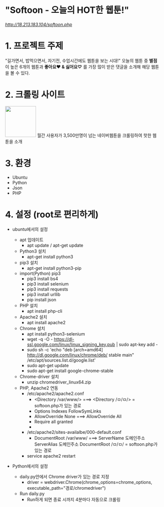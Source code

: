 # "Softoon - 오늘의 HOT한 웹툰!"

###### http://18.213.183.104/softoon.php

# 1. 프로젝트 주제
"길가면서, 밥먹으면서, 자기전, 수업시간에도 웹툰을 보는 시대!"
오늘의 웹툰 중 **별점** 이 높은 6개의 웹툰과 **좋아요♥ & 싫어요♡** 를 가장 많이 받은 댓글을 소개해 해당 웹툰을 볼 수 있다.

# 2. 크롤링 사이트
<div>
<img src=https://user-images.githubusercontent.com/31759437/70472173-ffe7d980-1b11-11ea-8915-5ad5b1580c6d.png width=100 height=100>
월간 사용자가 3,500만명이 넘는 네이버웹툰을 크롤링하여 핫한 웹툰을 소개
</div>

# 3. 환경
+ Ubuntu
+ Python
+ Json
+ PHP

# 4. 설정 (root로 편리하게)
+ ubuntu에서의 설정
  + apt 업데이트
    + apt update / apt-get update
  + Python3 설치
    + apt-get install python3
  + pip3 설치
    + apt-get install python3-pip
  + import(Python) pip3
    + pip3 install bs4
    + pip3 install selenium
    + pip3 install requests
    + pip3 install urllib
    + pip install json
  + PHP 설치
    + apt install php-cli
  + Apache2 설치
    + apt install apache2
  + Chrome 설치
    + apt install python3-selenium
    + wget -q -O - https://dl-ssl.google.com/linux/linux_signing_key.pub | sudo apt-key add -
    + sudo sh -c 'echo "deb [arch=amd64] http://dl.google.com/linux/chrome/deb/ stable main" /etc/apt/sources.list.d/google.list'
    + sudo apt-get update
    + sudo apt-get install google-chrome-stable
  + Chrome-driver 설치
    + unzip chromedriver_linux64.zip
  + PHP, Apache2 연동
    + /etc/apache2/apache2.conf
      + <Directory /var/www/> ===> <Directory /ㅁ/ㅁ/> = softoon.php가 있는 경로
      +   Options Indexes FollowSymLinks
      +   AllowOverride None ===>  AllowOverride All
      +   Require all granted
      + </Directory>
    + /etc/apache2/sites-availalbe/000-default.conf
      + DocumentRoot /var/www/
        ===> ServerName 도메인주소 ServerAlias 도메인주소 DocumentRoot /ㅁ/ㅁ/ = softoon.php가 있는 경로
    + service apache2 restart
    
+ Python에서의 설정
  + daily.py안에서 Chrome driver가 있는 경로 지정
    + driver = webdriver.Chrome(chrome_options=chrome_options, executable_path="경로/chromedriver")
  + Run daily.py
    + Run하게 되면 종료 시까지 4분마다 자동으로 크롤링

